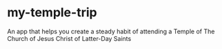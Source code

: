 # my-temple-trip
An app that helps you create a steady habit of attending a Temple of The Church of Jesus Christ of Latter-Day Saints
